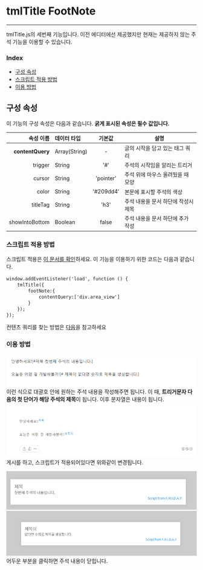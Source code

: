 # tmlTitle FootNote
---
tmlTitle.js의 세번째 기능입니다. 이전 에디터에선 제공했지만 현재는 제공하지 않는 주석 기능을 이용할 수 있습니다.

### Index
* [구성 속성](#구성-속성)
* [스크립트 적용 방법](#스크립트-적용-방법)
* [이용 방법](#이용-방법)

## 구성 속성
이 기능의 구성 속성은 다음과 같습니다. **굵게 표시된 속성은 필수 값입니다.**

|속성 이름                  |데이터 타입            |기본값     |설명   							|
|--------------------------:|:----------------------|:---------:|-----------------------------------|
|**contentQuery**			|Array(String)			|-			|글의 시작을 담고 있는 태그 쿼리	|
|trigger					|String                 |'#'	    |주석의 시작임을 알리는 트리거      |
|cursor     			    |String					|'pointer'  |주석 위에 마우스 올려뒀을 때 모양  |
|color                      |String					|'#209dd4'  |본문에 표시할 주석의 색상          |
|titleTag                   |String                 |'h3'       |주석 내용을 문서 하단에 작성시 제목|
|showIntoBottom             |Boolean				|false  	|주석 내용을 문서 하단에 추가 작성  |

### 스크립트 적용 방법
스크립트 적용은 [이 문서를 확인](readme.md#스크립트-적용-방법)하세요. 이 기능을 이용하기 위한 코드는 다음과 같습니다.
```
window.addEventListener('load', function () {
    tmlTitle({
        footNote:{
            contentQuery:['div.area_view']
        }
    });
});
```

컨텐츠 쿼리를 찾는 방법은 [다음](indexor.md#쿼리-찾기)을 참고하세요

### 이용 방법

![적용 방법](./images/footnote-using1.png)
이런 식으로 대괄호 안에 원하는 주석 내용을 작성해주면 됩니다. 이 때, **트리거문자 다음의 첫 단어가 해당 주석의 제목**이 됩니다. 이후 문자열은 내용이 됩니다.
![적용 방법](./images/footnote-using2.png)
게시를 하고, 스크립트가 적용되어있다면 위와같이 변경됩니다.

![적용 방법](./images/footnote-using3.png)
![적용 방법](./images/footnote-using4.png)
어두운 부분을 클릭하면 주석 내용이 닫힙니다.